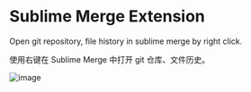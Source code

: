 # Sublime Merge Extension

Open git repository, file history in sublime merge by right click.

使用右键在 Sublime Merge 中打开 git 仓库、文件历史。

![image](https://user-images.githubusercontent.com/7115690/167248107-a8106dad-7357-4748-837e-1befce2b935d.png)
